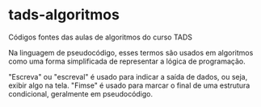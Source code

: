 # tads-algoritmos
Códigos fontes das aulas de algoritmos do curso TADS

Na linguagem de pseudocódigo, esses termos são usados em algoritmos como uma forma simplificada de representar a lógica de programação.

"Escreva" ou "escreval" é usado para indicar a saída de dados, ou seja, exibir algo na tela.
"Fimse" é usado para marcar o final de uma estrutura condicional, geralmente em pseudocódigo.

